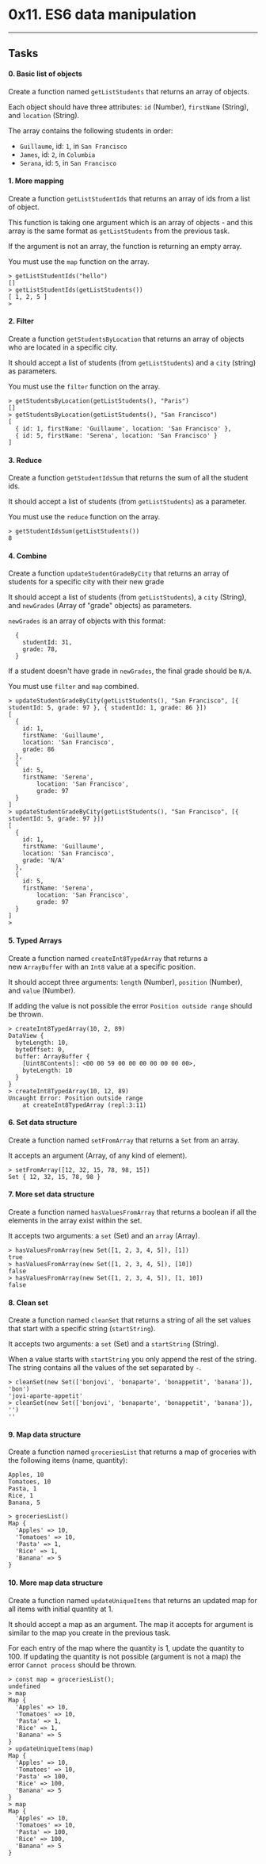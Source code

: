 0x11. ES6 data manipulation
===========================

* * * * *

Tasks
-----

#### 0\. Basic list of objects

Create a function named `getListStudents` that returns an array of objects.

Each object should have three attributes: `id` (Number), `firstName` (String), and `location` (String).

The array contains the following students in order:

-   `Guillaume`, id: `1`, in `San Francisco`
-   `James`, id: `2`, in `Columbia`
-   `Serana`, id: `5`, in `San Francisco`

#### 1\. More mapping

Create a function `getListStudentIds` that returns an array of ids from a list of object.

This function is taking one argument which is an array of objects - and this array is the same format as `getListStudents` from the previous task.

If the argument is not an array, the function is returning an empty array.

You must use the `map` function on the array.

```
> getListStudentIds("hello")
[]
> getListStudentIds(getListStudents())
[ 1, 2, 5 ]
>

```

#### 2\. Filter

Create a function `getStudentsByLocation` that returns an array of objects who are located in a specific city.

It should accept a list of students (from `getListStudents`) and a `city` (string) as parameters.

You must use the `filter` function on the array.

```
> getStudentsByLocation(getListStudents(), "Paris")
[]
> getStudentsByLocation(getListStudents(), "San Francisco")
[
  { id: 1, firstName: 'Guillaume', location: 'San Francisco' },
  { id: 5, firstName: 'Serena', location: 'San Francisco' }
]

```

#### 3\. Reduce

Create a function `getStudentIdsSum` that returns the sum of all the student ids.

It should accept a list of students (from `getListStudents`) as a parameter.

You must use the `reduce` function on the array.

```
> getStudentIdsSum(getListStudents())
8

```

#### 4\. Combine

Create a function `updateStudentGradeByCity` that returns an array of students for a specific city with their new grade

It should accept a list of students (from `getListStudents`), a `city` (String), and `newGrades` (Array of "grade" objects) as parameters.

`newGrades` is an array of objects with this format:

```
  {
    studentId: 31,
    grade: 78,
  }

```

If a student doesn't have grade in `newGrades`, the final grade should be `N/A`.

You must use `filter` and `map` combined.

```
> updateStudentGradeByCity(getListStudents(), "San Francisco", [{ studentId: 5, grade: 97 }, { studentId: 1, grade: 86 }])
[
  {
    id: 1,
    firstName: 'Guillaume',
    location: 'San Francisco',
    grade: 86
  },
  {
    id: 5,
    firstName: 'Serena',
        location: 'San Francisco',
        grade: 97
  }
]
> updateStudentGradeByCity(getListStudents(), "San Francisco", [{ studentId: 5, grade: 97 }])
[
  {
    id: 1,
    firstName: 'Guillaume',
    location: 'San Francisco',
    grade: 'N/A'
  },
  {
    id: 5,
    firstName: 'Serena',
        location: 'San Francisco',
        grade: 97
  }
]
>

```

#### 5\. Typed Arrays

Create a function named `createInt8TypedArray` that returns a new `ArrayBuffer` with an `Int8` value at a specific position.

It should accept three arguments: `length` (Number), `position` (Number), and `value` (Number).

If adding the value is not possible the error `Position outside range` should be thrown.

```
> createInt8TypedArray(10, 2, 89)
DataView {
  byteLength: 10,
  byteOffset: 0,
  buffer: ArrayBuffer {
    [Uint8Contents]: <00 00 59 00 00 00 00 00 00 00>,
    byteLength: 10
  }
}
> createInt8TypedArray(10, 12, 89)
Uncaught Error: Position outside range
    at createInt8TypedArray (repl:3:11)

```

#### 6\. Set data structure

Create a function named `setFromArray` that returns a `Set` from an array.

It accepts an argument (Array, of any kind of element).

```
> setFromArray([12, 32, 15, 78, 98, 15])
Set { 12, 32, 15, 78, 98 }

```

#### 7\. More set data structure

Create a function named `hasValuesFromArray` that returns a boolean if all the elements in the array exist within the set.

It accepts two arguments: a `set` (Set) and an `array` (Array).

```
> hasValuesFromArray(new Set([1, 2, 3, 4, 5]), [1])
true
> hasValuesFromArray(new Set([1, 2, 3, 4, 5]), [10])
false
> hasValuesFromArray(new Set([1, 2, 3, 4, 5]), [1, 10])
false

```

#### 8\. Clean set

Create a function named `cleanSet` that returns a string of all the set values that start with a specific string (`startString`).

It accepts two arguments: a `set` (Set) and a `startString` (String).

When a value starts with `startString` you only append the rest of the string. The string contains all the values of the set separated by `-`.

```
> cleanSet(new Set(['bonjovi', 'bonaparte', 'bonappetit', 'banana']), 'bon')
'jovi-aparte-appetit'
> cleanSet(new Set(['bonjovi', 'bonaparte', 'bonappetit', 'banana']), '')
''

```

#### 9\. Map data structure

Create a function named `groceriesList` that returns a map of groceries with the following items (name, quantity):

```
Apples, 10
Tomatoes, 10
Pasta, 1
Rice, 1
Banana, 5

```

```
> groceriesList()
Map {
  'Apples' => 10,
  'Tomatoes' => 10,
  'Pasta' => 1,
  'Rice' => 1,
  'Banana' => 5
}

```

#### 10\. More map data structure

Create a function named `updateUniqueItems` that returns an updated map for all items with initial quantity at 1.

It should accept a map as an argument. The map it accepts for argument is similar to the map you create in the previous task.

For each entry of the map where the quantity is 1, update the quantity to 100. If updating the quantity is not possible (argument is not a map) the error `Cannot process` should be thrown.

```
> const map = groceriesList();
undefined
> map
Map {
  'Apples' => 10,
  'Tomatoes' => 10,
  'Pasta' => 1,
  'Rice' => 1,
  'Banana' => 5
}
> updateUniqueItems(map)
Map {
  'Apples' => 10,
  'Tomatoes' => 10,
  'Pasta' => 100,
  'Rice' => 100,
  'Banana' => 5
}
> map
Map {
  'Apples' => 10,
  'Tomatoes' => 10,
  'Pasta' => 100,
  'Rice' => 100,
  'Banana' => 5
}

```
